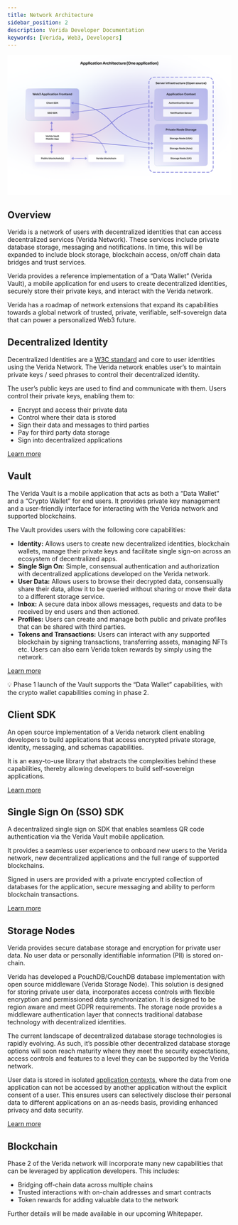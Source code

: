 ```yaml
---
title: Network Architecture
sidebar_position: 2
description: Verida Developer Documentation
keywords: [Verida, Web3, Developers]
---
```


![concepts_architecture.png](network_architecture/concepts_architecture.png)

## Overview

Verida is a network of users with decentralized identities that can access decentralized services (Verida Network). These services include private database storage, messaging and notifications. In time, this will be expanded to include block storage, blockchain access, on/off chain data bridges and trust services.

Verida provides a reference implementation of a “Data Wallet” (Verida Vault), a mobile application for end users to create decentralized identities, securely store their private keys, and interact with the Verida network.

Verida has a roadmap of network extensions that expand its capabilities towards a global network of trusted, private, verifiable, self-sovereign data that can power a personalized Web3 future.

## Decentralized Identity

Decentralized Identities are a [W3C standard](https://www.w3.org/TR/did-core/) and core to user identities using the Verida Network. The Verida network enables user’s to maintain private keys / seed phrases to control their decentralized identity.

The user’s public keys are used to find and communicate with them. Users control their private keys, enabling them to:

- Encrypt and access their private data
- Control where their data is stored
- Sign their data and messages to third parties
- Pay for third party data storage
- Sign into decentralized applications

[Learn more](accounts-and-identity.md)

## Vault

The Verida Vault is a mobile application that acts as both a “Data Wallet” and a “Crypto Wallet” for end users. It provides private key management and a user-friendly interface for interacting with the Verida network and supported blockchains.

The Vault provides users with the following core capabilities:

- **Identity:** Allows users to create new decentralized identities, blockchain wallets, manage their private keys and facilitate single sign-on across an ecosystem of decentralized apps.
- **Single Sign On:** Simple, consensual authentication and authorization with decentralized applications developed on the Verida network.
- **User Data:** Allows users to browse their decrypted data, consensually share their data, allow it to be queried without sharing or move their data to a different storage service.
- **Inbox:** A secure data inbox allows messages, requests and data to be received by end users and then actioned.
- **Profiles:** Users can create and manage both public and private profiles that can be shared with third parties.
- **Tokens and Transactions:** Users can interact with any supported blockchain by signing transactions, transferring assets, managing NFTs etc. Users can also earn Verida token rewards by simply using the network.

[Learn more](https://www.verida.io/user-vault)

<aside>
💡 Phase 1 launch of the Vault supports the “Data Wallet” capabilities, with the crypto wallet capabilities coming in phase 2.

</aside>

## Client SDK

An open source implementation of a Verida network client enabling developers to build applications that access encrypted private storage, identity, messaging, and schemas capabilities.

It is an easy-to-use library that abstracts the complexities behind these capabilities, thereby allowing developers to build self-sovereign applications.

[Learn more](../client-sdk/client-sdk.md)

## Single Sign On (SSO) SDK

A decentralized single sign on SDK that enables seamless QR code authentication via the Verida Vault mobile application.

It provides a seamless user experience to onboard new users to the Verida network, new decentralized applications and the full range of supported blockchains.

Signed in users are provided with a private encrypted collection of databases for the application, secure messaging and ability to perform blockchain transactions.

[Learn more](../single-sign-on-sdk/single-sign-on-sdk.md)

## Storage Nodes

Verida provides secure database storage and encryption for private user data. No user data or personally identifiable information (PII) is stored on-chain.

Verida has developed a PouchDB/CouchDB database implementation with open source middleware (Verida Storage Node). This solution is designed for storing private user data, incorporates access controls with flexible encryption and permissioned data synchronization. It is designed to be region aware and meet GDPR requirements. The storage node provides a middleware authentication layer that connects traditional database technology with decentralized identities.

The current landscape of decentralized database storage technologies is rapidly evolving. As such, it’s possible other decentralized database storage options will soon reach maturity where they meet the security expectations, access controls and features to a level they can be supported by the Verida network.

User data is stored in isolated [application contexts](./application-contexts.md), where the data from one application can not be accessed by another application without the explicit consent of a user. This ensures users can selectively disclose their personal data to different applications on an as-needs basis, providing enhanced privacy and data security.

[Learn more](../network/storage-node.md)

## Blockchain

Phase 2 of the Verida network will incorporate many new capabilities that can be leveraged by application developers. This includes:

- Bridging off-chain data across multiple chains
- Trusted interactions with on-chain addresses and smart contracts
- Token rewards for adding valuable data to the network

Further details will be made available in our upcoming Whitepaper.